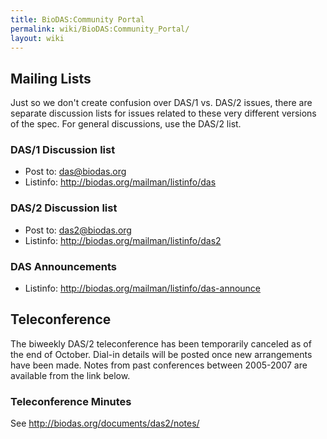 ```yaml
---
title: BioDAS:Community Portal
permalink: wiki/BioDAS:Community_Portal/
layout: wiki
---
```


Mailing Lists
-------------

Just so we don't create confusion over DAS/1 vs. DAS/2 issues, there are
separate discussion lists for issues related to these very different
versions of the spec. For general discussions, use the DAS/2 list.

### DAS/1 Discussion list

-   Post to: das@biodas.org
-   Listinfo: <http://biodas.org/mailman/listinfo/das>

### DAS/2 Discussion list

-   Post to: das2@biodas.org
-   Listinfo: <http://biodas.org/mailman/listinfo/das2>

### DAS Announcements

-   Listinfo: <http://biodas.org/mailman/listinfo/das-announce>

Teleconference
--------------

The biweekly DAS/2 teleconference has been temporarily canceled as of
the end of October. Dial-in details will be posted once new arrangements
have been made. Notes from past conferences between 2005-2007 are
available from the link below.

### Teleconference Minutes

  
See <http://biodas.org/documents/das2/notes/>


